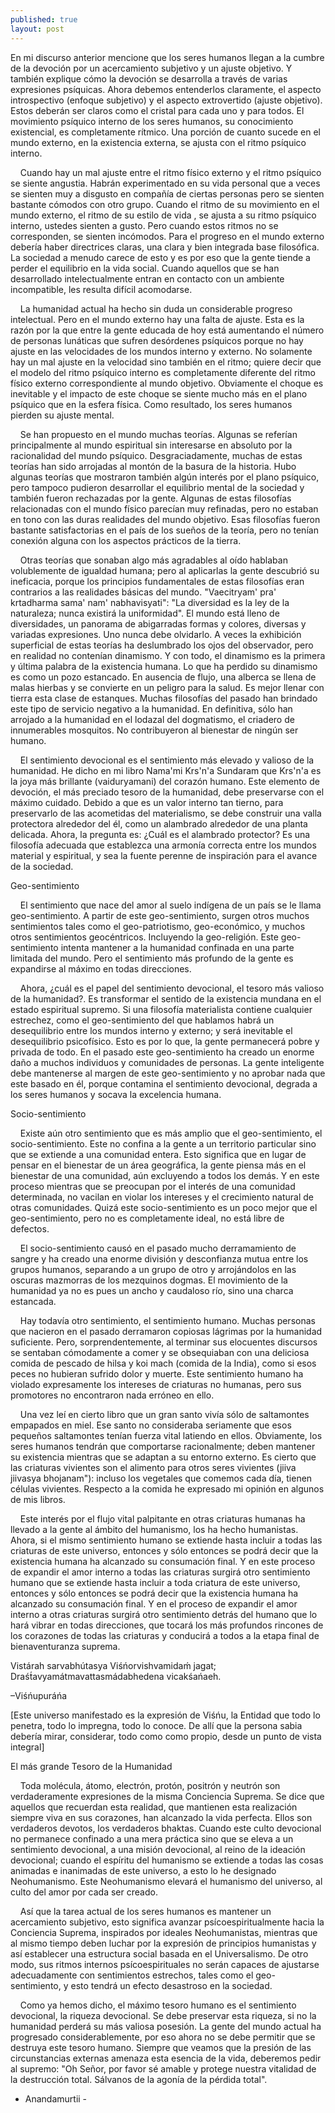```yaml
---
published: true
layout: post
---
```



En mi discurso anterior mencione que los seres humanos llegan a la cumbre de la devoción por un acercamiento subjetivo y un ajuste objetivo. Y también explique cómo la devoción se desarrolla a través de varias expresiones psíquicas. Ahora debemos entenderlos claramente, el aspecto introspectivo (enfoque subjetivo) y el aspecto extrovertido (ajuste objetivo). Estos deberán ser claros como el cristal para cada uno y para todos. El movimiento psíquico interno de los seres humanos, su conocimiento existencial, es completamente rítmico. Una porción de cuanto sucede en el mundo externo, en la existencia externa, se ajusta con el ritmo psíquico interno.

    Cuando hay un mal ajuste entre el ritmo físico externo y el ritmo psíquico se siente angustia. Habrán experimentado en su vida personal que a veces se sienten muy a disgusto en compañía de ciertas personas pero se sienten bastante cómodos con otro grupo. Cuando el ritmo de su movimiento en el mundo externo, el ritmo de su estilo de vida , se ajusta a su ritmo psíquico interno, ustedes sienten a gusto. Pero cuando estos ritmos no se corresponden, se sienten incómodos. Para el progreso en el mundo externo debería haber directrices claras, una clara y bien integrada base filosófica. La sociedad a menudo carece de esto y es por eso que la gente tiende a perder el equilibrio en la vida social. Cuando aquellos que se han desarrollado intelectualmente entran en contacto con un ambiente incompatible, les resulta difícil acomodarse.

    La humanidad actual ha hecho sin duda un considerable progreso intelectual. Pero en el mundo externo hay una falta de ajuste. Esta es la razón por la que entre la gente educada de hoy está aumentando el número de personas lunáticas que sufren desórdenes psíquicos porque no hay ajuste en las velocidades de los mundos interno y externo. No solamente hay un mal ajuste en la velocidad sino también en el ritmo; quiere decir que el modelo del ritmo psíquico interno es completamente diferente del ritmo físico externo correspondiente al mundo objetivo. Obviamente el choque es inevitable y el impacto de este choque se siente mucho más en el plano psíquico que en la esfera física. Como resultado, los seres humanos pierden su ajuste mental.

    Se han propuesto en el mundo muchas teorías. Algunas se referían principalmente al mundo espiritual sin interesarse en absoluto por la racionalidad del mundo psíquico. Desgraciadamente, muchas de estas teorías han sido arrojadas al montón de la basura de la historia. Hubo algunas teorías que mostraron también algún interés por el plano psíquico, pero tampoco pudieron desarrollar el equilibrio mental de la sociedad y también fueron rechazadas por la gente. Algunas de estas filosofías relacionadas con el mundo físico parecían muy refinadas, pero no estaban en tono con las duras realidades del mundo objetivo. Esas filosofías fueron bastante satisfactorias en el país de los sueños de la teoría, pero no tenían conexión alguna con los aspectos prácticos de la tierra.

    Otras teorías que sonaban algo más agradables al oído hablaban volublemente de igualdad humana; pero al aplicarlas la gente descubrió su ineficacia, porque los principios fundamentales de estas filosofías eran contrarios a las realidades básicas del mundo. "Vaecitryam' pra' krtadharma sama' nam' nabhavisyati": "La diversidad es la ley de la naturaleza; nunca existirá la uniformidad". El mundo está lleno de diversidades, un panorama de abigarradas formas y colores, diversas y variadas expresiones. Uno nunca debe olvidarlo. A veces la exhibición superficial de estas teorías ha deslumbrado los ojos del observador, pero en realidad no contenían dinamismo. Y con todo, el dinamismo es la primera y última palabra de la existencia humana. Lo que ha perdido su dinamismo es como un pozo estancado. En ausencia de flujo, una alberca se llena de malas hierbas y se convierte en un peligro para la salud. Es mejor llenar con tierra esta clase de estanques. Muchas filosofías del pasado han brindado este tipo de servicio negativo a la humanidad. En definitiva, sólo han arrojado a la humanidad en el lodazal del dogmatismo, el criadero de innumerables mosquitos. No contribuyeron al bienestar de ningún ser humano.

    El sentimiento devocional es el sentimiento más elevado y valioso de la humanidad. He dicho en mi libro Nama'mi Krs'n'a Sundaram que Krs'n'a es la joya más brillante (vaiduryamani) del corazón humano. Este elemento de devoción, el más preciado tesoro de la humanidad, debe preservarse con el máximo cuidado. Debido a que es un valor interno tan tierno, para preservarlo de las acometidas del materialismo, se debe construir una valla protectora alrededor del él, como un alambrado alrededor de una planta delicada. Ahora, la pregunta es: ¿Cuál es el alambrado protector? Es una filosofía adecuada que establezca una armonía correcta entre los mundos material y espiritual, y sea la fuente perenne de inspiración para el avance de la sociedad.


Geo-sentimiento

    El sentimiento que nace del amor al suelo indígena de un país se le llama geo-sentimiento. A partir de este geo-sentimiento, surgen otros muchos sentimientos tales como el geo-patriotismo, geo-económico, y muchos otros sentimientos geocéntricos. Incluyendo la geo-religión. Este geo-sentimiento intenta mantener a la humanidad confinada en una parte limitada del mundo. Pero el sentimiento más profundo de la gente es expandirse al máximo en todas direcciones.

    Ahora, ¿cuál es el papel del sentimiento devocional, el tesoro más valioso de la humanidad?. Es transformar el sentido de la existencia mundana en el estado espiritual supremo. Si una filosofía materialista contiene cualquier estrechez, como el geo-sentimiento del que hablamos habrá un desequilibrio entre los mundos interno y externo; y será inevitable el desequilibrio psicofísico. Esto es por lo que, la gente permanecerá pobre y privada de todo. En el pasado este geo-sentimiento ha creado un enorme daño a muchos individuos y comunidades de personas. La gente inteligente debe mantenerse al margen de este geo-sentimiento y no aprobar nada que este basado en él, porque contamina el sentimiento devocional, degrada a los seres humanos y socava la excelencia humana.


Socio-sentimiento

    Existe aún otro sentimiento que es más amplio que el geo-sentimiento, el socio-sentimiento. Este no confina a la gente a un territorio particular sino que se extiende a una comunidad entera. Esto significa que en lugar de pensar en el bienestar de un área geográfica, la gente piensa más en el bienestar de una comunidad, aún excluyendo a todos los demás. Y en este proceso mientras que se preocupan por el interés de una comunidad determinada, no vacilan en violar los intereses y el crecimiento natural de otras comunidades. Quizá este socio-sentimiento es un poco mejor que el geo-sentimiento, pero no es completamente ideal, no está libre de defectos.

    El socio-sentimiento causó en el pasado mucho derramamiento de sangre y ha creado una enorme división y desconfianza mutua entre los grupos humanos, separando a un grupo de otro y arrojándolos en las oscuras mazmorras de los mezquinos dogmas. El movimiento de la humanidad ya no es pues un ancho y caudaloso río, sino una charca estancada.

    Hay todavía otro sentimiento, el sentimiento humano. Muchas personas que nacieron en el pasado derramaron copiosas lágrimas por la humanidad suficiente. Pero, sorprendentemente, al terminar sus elocuentes discursos se sentaban cómodamente a comer y se obsequiaban con una deliciosa comida de pescado de hilsa y koi mach (comida de la India), como si esos peces no hubieran sufrido dolor y muerte. Este sentimiento humano ha violado expresamente los intereses de criaturas no humanas, pero sus promotores no encontraron nada erróneo en ello.

    Una vez leí en cierto libro que un gran santo vivía sólo de saltamontes empapados en miel. Ese santo no consideraba seriamente que esos pequeños saltamontes tenían fuerza vital latiendo en ellos. Obviamente, los seres humanos tendrán que comportarse racionalmente; deben mantener su existencia mientras que se adaptan a su entorno externo. Es cierto que las criaturas vivientes son el alimento para otros seres vivientes (jiiva jiivasya bhojanam"): incluso los vegetales que comemos cada día, tienen células vivientes. Respecto a la comida he expresado mi opinión en algunos de mis libros.

    Este interés por el flujo vital palpitante en otras criaturas humanas ha llevado a la gente al ámbito del humanismo, los ha hecho humanistas. Ahora, si el mismo sentimiento humano se extiende hasta incluir a todas las criaturas de este universo, entonces y sólo entonces se podrá decir que la existencia humana ha alcanzado su consumación final. Y en este proceso de expandir el amor interno a todas las criaturas surgirá otro sentimiento humano que se extiende hasta incluir a toda criatura de este universo, entonces y sólo entonces se podrá decir que la existencia humana ha alcanzado su consumación final. Y en el proceso de expandir el amor interno a otras criaturas surgirá otro sentimiento detrás del humano que lo hará vibrar en todas direcciones, que tocará los más profundos rincones de los corazones de todas las criaturas y conducirá a todos a la etapa final de bienaventuranza suprema.

Vistárah sarvabhútasya Viśńorvishvamidaḿ jagat;
Draśt́avyamátmavattasmádabhedena vicakśańaeh.


–Viśńupuráńa


[Este universo manifestado es la expresión de Viśńu, la Entidad que todo lo penetra, todo lo impregna, todo lo conoce. De allí que la persona sabia debería mirar, considerar, todo como como propio, desde un punto de vista integral]

El más grande Tesoro de la Humanidad

    Toda molécula, átomo, electrón, protón, positrón y neutrón son verdaderamente expresiones de la misma Conciencia Suprema. Se dice que aquellos que recuerdan esta realidad, que mantienen esta realización siempre viva en sus corazones, han alcanzado la vida perfecta. Ellos son verdaderos devotos, los verdaderos bhaktas. Cuando este culto devocional no permanece confinado a una mera práctica sino que se eleva a un sentimiento devocional, a una misión devocional, al reino de la ideación devocional; cuando el espíritu del humanismo se extiende a todas las cosas animadas e inanimadas de este universo, a esto lo he designado Neohumanismo. Este Neohumanismo elevará el humanismo del universo, al culto del amor por cada ser creado.

    Así que la tarea actual de los seres humanos es mantener un acercamiento subjetivo, esto significa avanzar psícoespiritualmente hacia la Conciencia Suprema, inspirados por ideales Neohumanistas, mientras que al mismo tiempo deben luchar por la expresión de principios humanistas y así establecer una estructura social basada en el Universalismo. De otro modo, sus ritmos internos psícoespirituales no serán capaces de ajustarse adecuadamente con sentimientos estrechos, tales como el geo-sentimiento, y esto tendrá un efecto desastroso en la sociedad.

    Como ya hemos dicho, el máximo tesoro humano es el sentimiento devocional, la riqueza devocional. Se debe preservar esta riqueza, si no la humanidad perderá su más valiosa posesión. La gente del mundo actual ha progresado considerablemente, por eso ahora no se debe permitir que se destruya este tesoro humano. Siempre que veamos que la presión de las circunstancias externas amenaza esta esencia de la vida, deberemos pedir al supremo: "Oh Señor, por favor sé amable y protege nuestra vitalidad de la destrucción total. Sálvanos de la agonía de la pérdida total".

- Anandamurtii -
